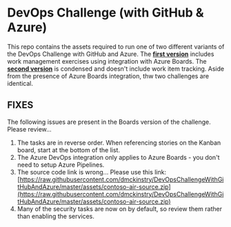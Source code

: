 # DevOps Challenge (with GitHub & Azure)
This repo contains the assets required to run one of two different variants of the DevOps Challenge with GitHub and Azure. The **[first version](assets/boards-integration.md)** includes work management exercises using integration with Azure Boards. The **[second version](assets/github-only.md)** is condensed and doesn't include work item tracking. Aside from the presence of Azure Boards integration, thw two challenges are identical. 

## FIXES

The following issues are present in the Boards version of the challenge. Please review...

1. The tasks are in reverse order. When referencing stories on the Kanban board, start at the bottom of the list.
1. The Azure DevOps integration only applies to Azure Boards - you don't need to setup Azure Pipelines.
1. The source code link is wrong...  Please use this link: [https://raw.githubusercontent.com/dmckinstry/DevOpsChallengeWithGitHubAndAzure/master/assets/contoso-air-source.zip](https://raw.githubusercontent.com/dmckinstry/DevOpsChallengeWithGitHubAndAzure/master/assets/contoso-air-source.zip) 
1. Many of the security tasks are now on by default, so review them rather than enabling the services.
